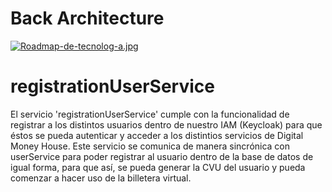 # Back Architecture

[![Roadmap-de-tecnolog-a.jpg](https://i.postimg.cc/m2xyBDFC/Roadmap-de-tecnolog-a.jpg)](https://postimg.cc/qgL3Gpwv)

# registrationUserService
El servicio 'registrationUserService' cumple con la funcionalidad de registrar a los distintos usuarios dentro de nuestro IAM (Keycloak) para que éstos se pueda autenticar y acceder a los distintios servicios de Digital Money House. Este servicio se comunica de manera sincrónica con userService para poder registrar al usuario dentro de la base de datos de igual forma, para que así, se pueda generar la CVU del usuario y pueda comenzar a hacer uso de la billetera virtual.
